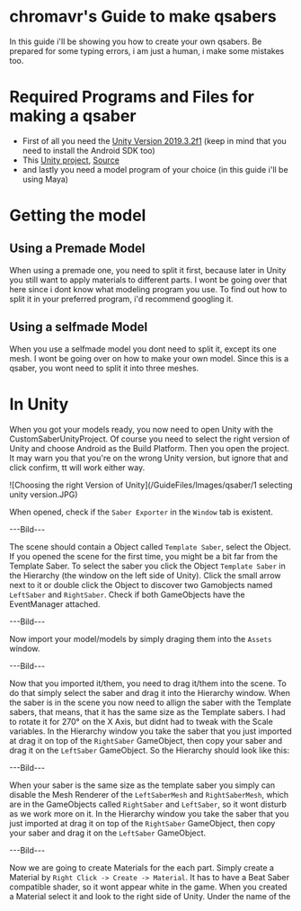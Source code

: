 # chromavr's Guide to make qsabers
In this guide i'll be showing you how to create your own qsabers. Be prepared for some typing errors, i am just a human, i make some mistakes too.

# Required Programs and Files for making a qsaber

- First of all you need the [Unity Version 2019.3.2f1](https://unity3d.com/de/get-unity/download?thank-you=update&download_nid=63532&os=Win) (keep in mind that you need to install the Android SDK too)
- This [Unity project](https://bs.assistant.moe/Sabers/resources/CustomSaberUnityProject.zip), [Source](https://bs.assistant.moe/Sabers/)
- and lastly you need a model program of your choice (in this guide i'll be using Maya)

# Getting the model
## Using a Premade Model
When using a premade one, you need to split it first, because later in Unity you still want to apply materials to different parts. I wont be going over that here since i dont know what modeling program you use. To find out how to split it in your preferred program, i'd recommend googling it.

## Using a selfmade Model
When you use a selfmade model you dont need to split it, except its one mesh. I wont be going over on how to make your own model. Since this is a qsaber, you wont need to split it into three meshes.

# In Unity
When you got your models ready, you now need to open Unity with the CustomSaberUnityProject. Of course you need to select the right version of Unity and choose Android as the Build Platform. Then you open the project. It may warn you that you're on the wrong Unity version, but ignore that and click confirm, tt will work either way.

![Choosing the right Version of Unity](/GuideFiles/Images/qsaber/1 selecting unity version.JPG) 

When opened, check if the `Saber Exporter` in the `Window` tab is existent.

---Bild---

The scene should contain a Object called `Template Saber`, select the Object. If you opened the scene for the first time, you might be a bit far from the Template Saber. To select the saber you click the Object `Template Saber` in the Hierarchy (the window on the left side of Unity). Click the small arrow next to it or double click the Object to discover two Gamobjects named `LeftSaber` and `RightSaber`. Check if both GameObjects have the EventManager attached.

---Bild---

Now import your model/models by simply draging them into the `Assets` window.

---Bild---

Now that you imported it/them, you need to drag it/them into the scene. To do that simply select the saber and drag it into the Hierarchy window. When the saber is in the scene you now need to allign the saber with the Template sabers, that means, that it has the same size as the Template sabers. I had to rotate it for 270° on the X Axis, but didnt had to tweak with the Scale variables. In the Hierarchy window you take the saber that you just imported at drag it on top of the `RightSaber` GameObject, then copy your saber and drag it on the `LeftSaber` GameObject. So the Hierarchy should look like this:

---Bild---

When your saber is the same size as the template saber you simply can disable the Mesh Renderer of the `LeftSaberMesh` and `RightSaberMesh`, which are in the GameObjects called `RightSaber` and `LeftSaber`, so it wont disturb as we work more on it. In the Hierarchy window you take the saber that you just imported at drag it on top of the `RightSaber` GameObject, then copy your saber and drag it on the `LeftSaber` GameObject.

---Bild---

Now we are going to create Materials for the each part. Simply create a Material by `Right Click -> Create -> Material`. It has to have a Beat Saber compatible shader, so it wont appear white in the game. When you created a Material select it and look to the right side of Unity. Under the name of the 
